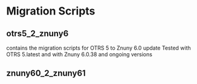 # Migration Scripts

## otrs5_2_znuny6

contains the migration scripts for OTRS 5 to Znuny 6.0 update
Tested with OTRS 5.latest and with Znuny 6.0.38 and ongoing versions

## znuny60_2_znuny61

